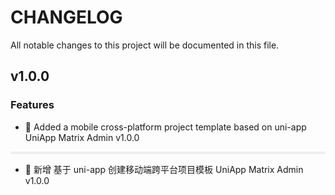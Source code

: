 # CHANGELOG
All notable changes to this project will be documented in this file.

## v1.0.0
### Features
- 🤩 Added a mobile cross-platform project template based on uni-app UniApp Matrix Admin v1.0.0

<p style="width: 100%; height: 4px; background-color: #eeeeee; border-radius: 4px;"></p>

- 🤩 新增 基于 uni-app 创建移动端跨平台项目模板 UniApp Matrix Admin v1.0.0
